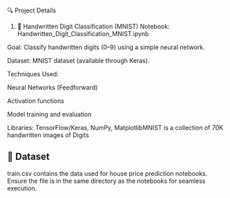 
🔍 Project Details
1. 🧠 Handwritten Digit Classification (MNIST)
Notebook: Handwritten_Digit_Classification_MNIST.ipynb

Goal: Classify handwritten digits (0–9) using a simple neural network.

Dataset: MNIST dataset (available through Keras).

Techniques Used:

Neural Networks (Feedforward)

Activation functions

Model training and evaluation

Libraries: TensorFlow/Keras, NumPy, MatplotlibMNIST is a collection of 70K handwritten images of Digits
## 📁 Dataset
train.csv contains the data used for house price prediction notebooks. Ensure the file is in the same directory as the notebooks for seamless execution.


